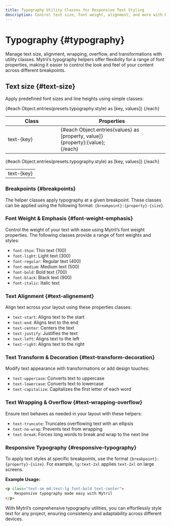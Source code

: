 ```yaml
---
title: Typography Utility Classes for Responsive Text Styling
description: Control text size, font weight, alignment, and more with Mytril's typography utility classes. Easily apply responsive styles for text across different breakpoints in your projects.
---
```


<script lang="ts">
    import {presets} from "../index.js"
</script>

# Typography {#typography}

Manage text size, alignment, wrapping, overflow, and transformations with utility classes. Mytril’s typography helpers offer flexibility for a range of font properties, making it easier to control the look and feel of your content across different breakpoints.

## Text size {#text-size}

Apply predefined font sizes and line heights using simple classes:

<table>
    <thead>
        <tr>
            <th>Class</th>
            <th>Properties</th>
        </tr>
    </thead>
    <tbody>
        {#each Object.entries(presets.typography.style) as [key, values]}
            <tr style="margin-bottom: 5px;">
                <td style="min-width: 150px;">text-{key}</td>
                <td>
                    {#each Object.entries(values) as [property, value]}
                        <div>{property}:{value};</div>
                    {/each}
                </td>
            </tr>
        {/each}
    </tbody>
</table>

<table>
    <tbody>
        {#each Object.entries(presets.typography.style) as [key, values]}
            <tr>
                <td class={`text-{key}`}>text-{key}</td>
            </tr>
        {/each}
    </tbody>
</table>

### Breakpoints {#breakpoints}

The helper classes apply typography at a given breakpoint. These classes can be applied using the following format: `{breakpoint}:{property}-{size}`.

### Font Weight & Emphasis {#font-weight-emphasis}

Control the weight of your text with ease using Mytril’s font weight properties. The following classes provide a range of font weights and styles:

- `font-thin`: Thin text (100)
- `font-light`: Light text (300)
- `font-regular`: Regular text (400)
- `font-medium`: Medium text (500)
- `font-bold`: Bold text (700)
- `font-black`: Black text (900)
- `font-italic`: Italic text

### Text Alignment {#text-alignement}

Align text across your layout using these properties classes:

- `text-start`: Aligns text to the start
- `text-end`: Aligns text to the end
- `text-center`: Centers the text
- `text-justify`: Justifies the text
- `text-left`: Aligns text to the left
- `text-right`: Aligns text to the right

### Text Transform & Decoration {#text-transform-decoration}

Modify text appearance with transformations or add design touches:

- `text-uppercase`: Converts text to uppercase
- `text-lowercase`: Converts text to lowercase
- `text-capitalize`: Capitalizes the first letter of each word

### Text Wrapping & Overflow {#text-wrapping-overflow}

Ensure text behaves as needed in your layout with these helpers:

- `text-truncate`: Truncates overflowing text with an ellipsis
- `text-no-wrap`: Prevents text from wrapping
- `text-break`: Forces long words to break and wrap to the next line

### Responsive Typography {#responsive-typography}

To apply text styles at specific breakpoints, use the format `{breakpoint}:{property}-{size}`. For example, `lg:text-2xl` applies `text-2xl` on large screens.

**Example Usage:**

```html
<p class="text-sm md:text-lg font-bold text-center">
    Responsive typography made easy with Mytril
</p>

```

With Mytril’s comprehensive typography utilities, you can effortlessly style text for any project, ensuring consistency and adaptability across different devices.
